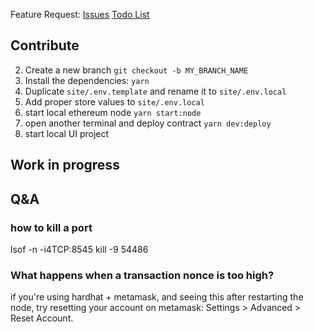 Feature Request:
[Issues](https://github.com/shixin-guo/Promise/issues)
[Todo List](https://clammy-carrot-bb7.notion.site/c4e3613b245b42c8a94534c18fe7dbfc?v=da407f52ec424408ac677b0d56113233)


## Contribute

2. Create a new branch `git checkout -b MY_BRANCH_NAME`
3. Install the dependencies: `yarn`
4. Duplicate `site/.env.template` and rename it to `site/.env.local`
5. Add proper store values to `site/.env.local`
6. start local ethereum node `yarn start:node`
7. open another terminal and deploy contract `yarn dev:deploy`
8. start local UI project

## Work in progress

## Q&A

### how to kill a port

lsof -n -i4TCP:8545
kill -9 54486

### What happens when a transaction nonce is too high?

if you're using hardhat + metamask, and seeing this after restarting the node, try resetting your account on metamask: Settings > Advanced > Reset Account.

